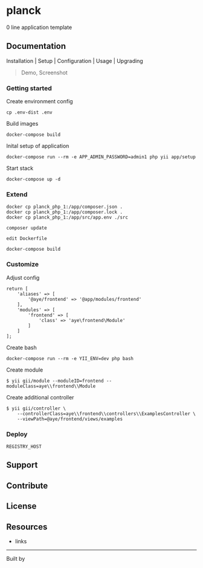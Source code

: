 planck
======

0 line application template

## Documentation

Installation | Setup | Configuration | Usage | Upgrading

> Demo, Screenshot

### Getting started

Create environment config

    cp .env-dist .env

Build images

    docker-compose build
    
Inital setup of application    

    docker-compose run --rm -e APP_ADMIN_PASSWORD=admin1 php yii app/setup
        
Start stack
        
    docker-compose up -d

### Extend
    
    docker cp planck_php_1:/app/composer.json .
    docker cp planck_php_1:/app/composer.lock .
    docker cp planck_php_1:/app/src/app.env ./src

    composer update
    
    edit Dockerfile
    
    docker-compose build

### Customize

Adjust config

    return [
        'aliases' => [
            '@aye/frontend' => '@app/modules/frontend'
        ],
        'modules' => [
            'frontend' => [
                'class' => 'aye\frontend\Module'
            ]
        ]
    ];

Create bash    
    
    docker-compose run --rm -e YII_ENV=dev php bash

Create module    
    
    $ yii gii/module --moduleID=frontend --moduleClass=aye\\frontend\\Module

Create additional controller

    $ yii gii/controller \
        --controllerClass=aye\\frontend\\controllers\\ExamplesController \
        --viewPath=@aye/frontend/views/examples

### Deploy

    REGISTRY_HOST

## Support


## Contribute


## License


## Resources

- links

---

Built by
